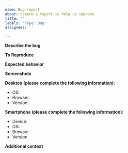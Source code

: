 ```yaml
---
name: Bug report
about: Create a report to help us improve
title: ''
labels: 'Type: Bug'
assignees: ''

---
```


**Describe the bug**
<!-- A clear and concise description of what the bug is. -->

**To Reproduce**
<!--  Steps to reproduce the behavior: -->
<!--  1. Go to '...' -->
<!--  2. Click on '....' -->
<!--  3. Scroll down to '....' -->
<!--  4. See error -->

**Expected behavior**
<!-- A clear and concise description of what you expected to happen. -->

**Screenshots**
<!-- If applicable, add screenshots to help explain your problem. -->

**Desktop (please complete the following information):**
 - OS: <!-- [e.g. Windows] -->
 - Browser: <!-- [e.g. chrome, edge] -->
 - Version: <!-- [e.g. chrome 92.0.4515.107/ edge 92.0.902.62] -->

**Smartphone (please complete the following information):**
 - Device: <!-- [e.g. iPhone 12] -->
 - OS: <!-- [e.g. iOS 14.6] -->
 - Browser <!-- [e.g. Safari] -->
 - Version <!-- [e.g. 14.1.1] -->

**Additional context**
<!-- Add any other context about the problem here. -->
